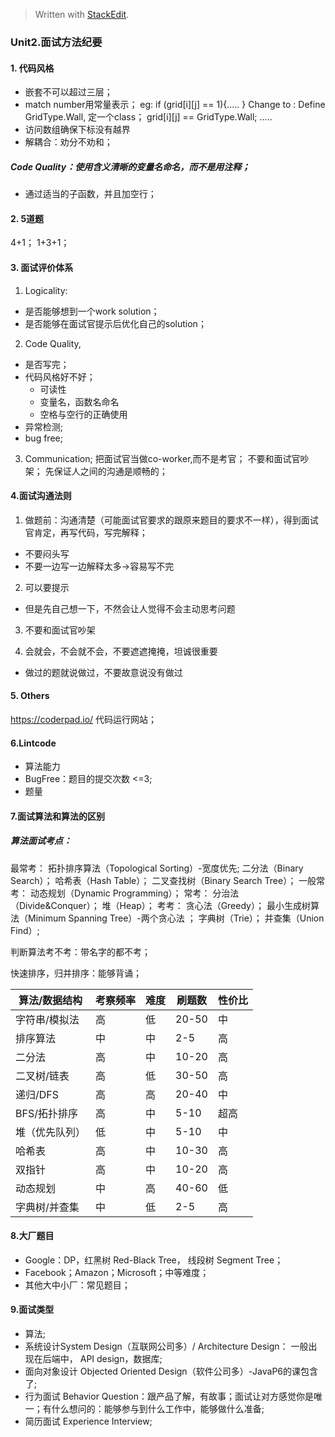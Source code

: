> Written with [StackEdit](https://stackedit.io/).
 ###  Unit2.面试方法纪要

#### 1. 代码风格
- 嵌套不可以超过三层；
- match number用常量表示；
eg:
if (grid[i][j] == 1){.....
}
Change to :
Define GridType.Wall, 定一个class；
grid[i][j] == GridType.Wall;
.....
- 访问数组确保下标没有越界
- 解耦合：劝分不劝和；

##### Code Quality：使用含义清晰的变量名命名，而不是用注释；
- 通过适当的子函数，并且加空行；

#### 2. 5道题
4+1；
1+3+1；
 
#### 3. 面试评价体系
1. Logicality:
- 是否能够想到一个work solution；
- 是否能够在面试官提示后优化自己的solution；
2. Code Quality, 
- 是否写完；
- 代码风格好不好；
	- 可读性
	- 变量名，函数名命名
	- 空格与空行的正确使用
- 异常检测;
- bug free;
3. Communication;
把面试官当做co-worker,而不是考官；
不要和面试官吵架；
先保证人之间的沟通是顺畅的；

#### 4.面试沟通法则
1. 做题前：沟通清楚（可能面试官要求的跟原来题目的要求不一样），得到面试官肯定，再写代码，写完解释；
- 不要闷头写
- 不要一边写一边解释太多->容易写不完

2. 可以要提示
- 但是先自己想一下，不然会让人觉得不会主动思考问题

3. 不要和面试官吵架

4. 会就会，不会就不会，不要遮遮掩掩，坦诚很重要
- 做过的题就说做过，不要故意说没有做过

#### 5. Others
https://coderpad.io/ 代码运行网站；

#### 6.Lintcode
- 算法能力
- BugFree：题目的提交次数 <=3;
- 题量

#### 7.面试算法和算法的区别
##### 算法面试考点：
最常考：
拓扑排序算法（Topological Sorting）-宽度优先;
二分法（Binary Search）；
哈希表（Hash Table）；
二叉查找树（Binary Search Tree）；
一般常考：
动态规划（Dynamic Programming）；
常考：
分治法（Divide&Conquer）；
堆（Heap）；
考考：
贪心法（Greedy）；
最小生成树算法（Minimum Spanning Tree）-两个贪心法 ；
字典树（Trie）；
并查集（Union Find）;

判断算法考不考：带名字的都不考；

快速排序，归并排序：能够背诵；

| 算法/数据结构 | 考察频率 | 难度 | 刷题数 | 性价比 |
|  ----  |  ----  | ----  | ----  | ----  |
|字符串/模拟法|高|低|20-50|中|
|排序算法|中|中|2-5|高|
|二分法|高|中|10-20|高|
|二叉树/链表|高|低|30-50|高|
|递归/DFS|高|高|20-40|中|
|BFS/拓扑排序|高|中|5-10|超高|
|堆（优先队列）|低|中|5-10|中|
|哈希表|高|中|10-30|高|
|双指针|高|中|10-20|高|
|动态规划|中|高|40-60|低|
|字典树/并查集|中|低|2-5|高|

#### 8.大厂题目
- Google：DP，红黑树 Red-Black Tree， 线段树 Segment Tree；
- Facebook；Amazon；Microsoft；中等难度；
- 其他大中小厂：常见题目；

#### 9.面试类型
- 算法;
- 系统设计System Design（互联网公司多）/ Architecture Design： 一般出现在后端中， API design，数据库;
- 面向对象设计 Objected Oriented Design（软件公司多）-JavaP6的课包含了;
- 行为面试 Behavior Question：跟产品了解，有故事；面试让对方感觉你是唯一；有什么想问的：能够参与到什么工作中，能够做什么准备; 
- 简历面试 Experience Interview;


